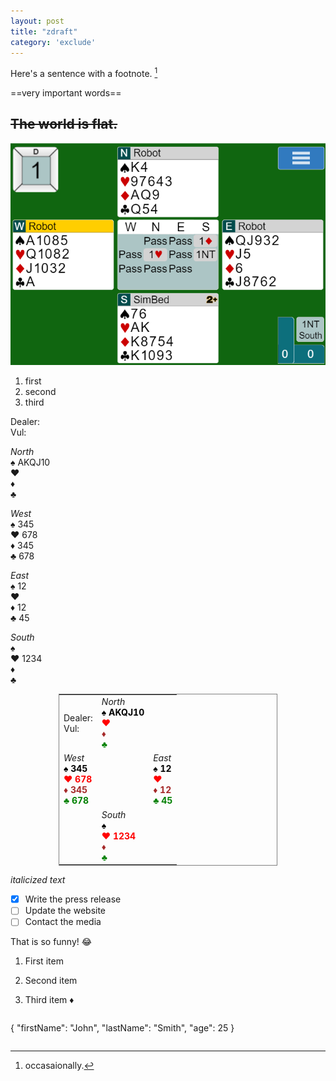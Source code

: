 ```yaml
---
layout: post
title: "zdraft"
category: 'exclude'
---
```

Here's a sentence with a footnote. [^3]

[^3]: occasaionally.

==very important words==

~~The world is flat.~~
---
<img src="/hand1.png">

1. first
2. second
3. third  


Dealer:  
Vul:  

_North_  
♠ AKQJ10  
♥  
♦  
♣

_West_  
♠ 345  
♥ 678  
♦ 345  
♣ 678

_East_  
♠ 12  
♥  
♦ 12  
♣ 45

_South_  
♠  
♥ 1234  
♦  
♣

<!-- Begin Hand created by http://cimms.ou.edu/~lakshman/bridge/handlayout.htm -->
<center><table style='width: 350px' align='center' frame='border' cellpadding='10' width='400' style='font-size:120%' >
<!-- row 1 -->
<tr>
<!-- (1,1): dealer, vulnerability -->
<td> Dealer: <br/> Vul: <br/> </td>
<!-- (1,2): North hand -->
<td> <i>North</i> <br/> <font style='color:black;font-weight:bold'>&spades; AKQJ10</font> <br/> <font style='color:red;font-weight:bold'>&hearts; </font> <br/> <font style='color:brown;font-weight:bold'>&diams; </font> <br/> <font style='color:green;font-weight:bold'>&clubs; </font> </td>
<!-- (1,3) empty -->
 <td> </td>
 </tr>
<!-- row 2 -->
 <tr>
 <!-- (2,1): west hand -->
<td> <i>West</i> <br/> <font style='color:black;font-weight:bold'>&spades; 345</font> <br/> <font style='color:red;font-weight:bold'>&hearts; 678</font> <br/> <font style='color:brown;font-weight:bold'>&diams; 345</font> <br/> <font style='color:green;font-weight:bold'>&clubs; 678</font> </td>
<!-- (2,2) empty -->
<td> </td>
<!-- (2,3) east hand -->
<td> <i>East</i> <br/> <font style='color:black;font-weight:bold'>&spades; 12</font> <br/> <font style='color:red;font-weight:bold'>&hearts; </font> <br/> <font style='color:brown;font-weight:bold'>&diams; 12</font> <br/> <font style='color:green;font-weight:bold'>&clubs; 45</font> </td>
</tr>
<!-- row 3 -->
 <tr>
 <!-- (3,1): empty -->
 <td> </td>
<!-- (3,2): south hand -->
<td> <i>South</i> <br/> <font style='color:black;font-weight:bold'>&spades; </font> <br/> <font style='color:red;font-weight:bold'>&hearts; 1234</font> <br/> <font style='color:brown;font-weight:bold'>&diams; </font> <br/> <font style='color:green;font-weight:bold'>&clubs; </font> </td>
<!-- (3,3) empty -->
 <td> </td>
 </tr>
<!-- row 4: Bidding in center of table -->

</table>
 </center>
<!-- End Hand -->

*italicized text*


- [x] Write the press release
- [ ] Update the website
- [ ] Contact the media

That is so funny! :joy:

1. First item
2. Second item
3. Third item
:diamonds:

	```
{
  "firstName": "John",
  "lastName": "Smith",
  "age": 25
}
```
